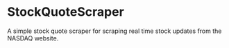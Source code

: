 # StockQuoteScraper
A simple stock quote scraper for scraping real time stock updates from the NASDAQ website. 
